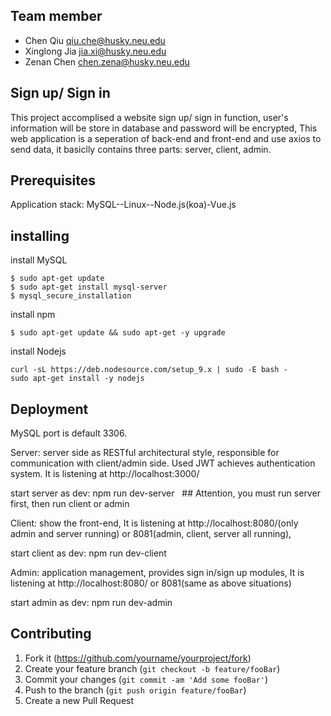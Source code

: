 ## Team member
* Chen Qiu  qiu.che@husky.neu.edu
* Xinglong Jia  jia.xi@husky.neu.edu
* Zenan Chen  chen.zena@husky.neu.edu


## Sign up/ Sign in

  This project accomplised a website sign up/ sign in function, user's information will be store in database and password will be encrypted,
  This web application is a seperation of back-end and front-end and use axios to send data, it basiclly contains three parts: server, client, admin.

## Prerequisites

Application stack: MySQL--Linux--Node.js(koa)-Vue.js

## installing
install MySQL
```
$ sudo apt-get update
$ sudo apt-get install mysql-server
$ mysql_secure_installation

```
install npm
```
$ sudo apt-get update && sudo apt-get -y upgrade
```
install Nodejs
```
curl -sL https://deb.nodesource.com/setup_9.x | sudo -E bash -
sudo apt-get install -y nodejs
```
## Deployment

MySQL port is default 3306.

Server: server side as RESTful architectural style, responsible for communication with client/admin side. Used JWT achieves authentication system. It is listening at http://localhost:3000/

start server as dev: npm run dev-server   ## Attention, you must run server first, then run client or admin


Client: show the front-end, It is listening at http://localhost:8080/(only admin and server running) or 8081(admin, client, server all running), 

start client as dev: npm run dev-client


Admin: application management, provides sign in/sign up modules, It is listening at http://localhost:8080/ or 8081(same as above situations)

start admin as dev: npm run dev-admin


## Contributing

1. Fork it (<https://github.com/yourname/yourproject/fork>)
2. Create your feature branch (`git checkout -b feature/fooBar`)
3. Commit your changes (`git commit -am 'Add some fooBar'`)
4. Push to the branch (`git push origin feature/fooBar`)
5. Create a new Pull Request




